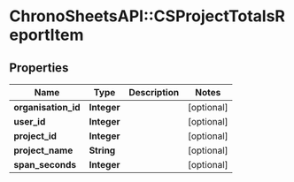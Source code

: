# ChronoSheetsAPI::CSProjectTotalsReportItem

## Properties
Name | Type | Description | Notes
------------ | ------------- | ------------- | -------------
**organisation_id** | **Integer** |  | [optional] 
**user_id** | **Integer** |  | [optional] 
**project_id** | **Integer** |  | [optional] 
**project_name** | **String** |  | [optional] 
**span_seconds** | **Integer** |  | [optional] 


